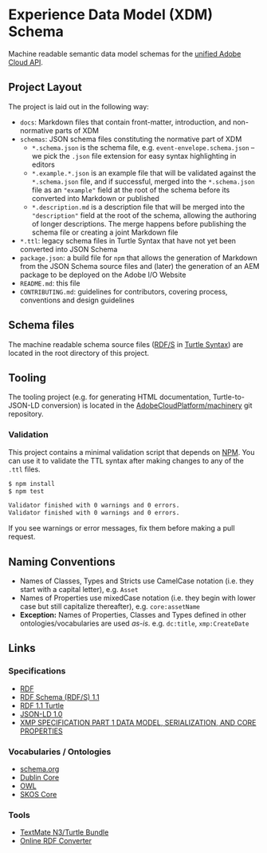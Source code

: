 # Experience Data Model (XDM) Schema

Machine readable semantic data model schemas for the [unified Adobe Cloud API](https://wiki.corp.adobe.com/display/ctooperations/Content+and+Data+Workstream).

## Project Layout

The project is laid out in the following way:

- `docs`: Markdown files that contain front-matter, introduction, and non-normative parts of XDM
- `schemas`: JSON schema files constituting the normative part of XDM
  - `*.schema.json` is the schema file, e.g. `event-envelope.schema.json` – we pick the `.json` file extension for easy syntax highlighting in editors
  - `*.example.*.json` is an example file that will be validated against the `*.schema.json` file, and if successful, merged into the `*.schema.json` file as an `"example"` field at the root of the schema before its converted into Markdown or published
  - `*.description.md` is a description file that will be merged into the `"description"` field at the root of the schema, allowing the authoring of longer descriptions. The merge happens before publishing the schema file or creating a joint Markdown file
- `*.ttl`: legacy schema files in Turtle Syntax that have not yet been converted into JSON Schema
- `package.json`: a build file for `npm` that allows the generation of Markdown from the JSON Schema source files and (later) the generation of an AEM package to be deployed on the Adobe I/O Website
- `README.md`: this file
- `CONTRIBUTING.md`: guidelines for contributors, covering process, conventions and design guidelines

## Schema files

The machine readable schema source files ([RDF/S](https://www.w3.org/TR/rdf-schema/) in [Turtle Syntax](https://www.w3.org/TR/turtle/)) are located in the root directory of this project.

## Tooling

The tooling project (e.g. for generating HTML documentation, Turtle-to-JSON-LD conversion) is located in the [AdobeCloudPlatform/machinery](https://git.corp.adobe.com/AdobeCloudPlatform/machinery) git repository. 

### Validation

This project contains a minimal validation script that depends on [NPM](https://www.npmjs.com). You can use it to validate the TTL syntax after making changes to any of the `.ttl` files.

```bash
$ npm install
$ npm test

Validator finished with 0 warnings and 0 errors.
Validator finished with 0 warnings and 0 errors.

```

If you see warnings or error messages, fix them before making a pull request.

## Naming Conventions

* Names of Classes, Types and Stricts use CamelCase notation (i.e. they start with a capital letter), e.g. `Asset`
* Names of Properties use mixedCase notation (i.e. they begin with lower case but still capitalize thereafter), e.g. `core:assetName`
* **Exception:** Names of Properties, Classes and Types defined in other ontologies/vocabularies are used _as-is_. e.g. `dc:title`, `xmp:CreateDate`

## Links

### Specifications

* [RDF](https://www.w3.org/RDF/)
* [RDF Schema (RDF/S) 1.1](https://www.w3.org/TR/rdf-schema/)
* [RDF 1.1 Turtle](https://www.w3.org/TR/turtle/)
* [JSON-LD 1.0](https://www.w3.org/TR/json-ld/)
* [XMP SPECIFICATION PART 1 DATA MODEL, SERIALIZATION, AND CORE PROPERTIES](http://wwwimages.adobe.com/content/dam/Adobe/en/devnet/xmp/pdfs/XMP%20SDK%20Release%20cc-2014-12/XMPSpecificationPart1.pdf)

### Vocabularies / Ontologies

* [schema.org](http://schema.org)
* [Dublin Core](http://dublincore.org/)
* [OWL](http://www.w3.org/TR/2009/REC-owl2-overview-20091027/)
* [SKOS Core](http://www.w3.org/TR/2009/REC-skos-reference-20090818/)

### Tools

* [TextMate N3/Turtle Bundle](https://github.com/peta/turtle.tmbundle)
* [Online RDF Converter](http://www.easyrdf.org/converter)
